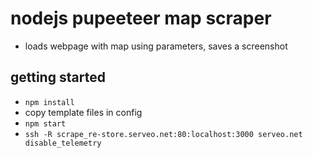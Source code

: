 # nodejs pupeeteer map scraper

* loads webpage with map using parameters, saves a screenshot

## getting started

* `npm install`
* copy template files in config
* `npm start` 
* `ssh -R scrape_re-store.serveo.net:80:localhost:3000 serveo.net disable_telemetry`